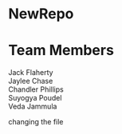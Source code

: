 # NewRepo


**Team Members**<br>
=======
Jack Flaherty<br>
Jaylee Chase<br>
Chandler Phillips<br>
Suyogya Poudel<br>
Veda Jammula<br>

changing the file

